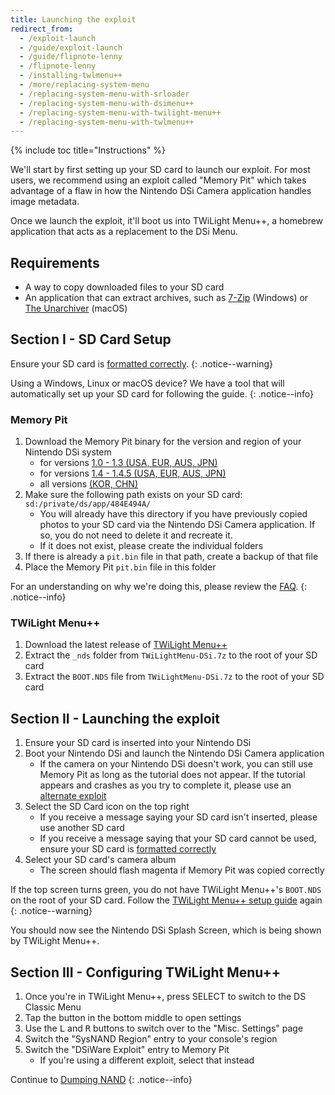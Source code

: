 ```yaml
---
title: Launching the exploit
redirect_from:
  - /exploit-launch
  - /guide/exploit-launch
  - /guide/flipnote-lenny
  - /flipnote-lenny
  - /installing-twlmenu++
  - /more/replacing-system-menu
  - /replacing-system-menu-with-srloader
  - /replacing-system-menu-with-dsimenu++
  - /replacing-system-menu-with-twilight-menu++
  - /replacing-system-menu-with-twlmenu++
---
```


{% include toc title="Instructions" %}

We'll start by first setting up your SD card to launch our exploit. For most users, we recommend using an exploit called "Memory Pit" which takes advantage of a flaw in how the Nintendo DSi Camera application handles image metadata.

Once we launch the exploit, it'll boot us into TWiLight Menu++, a homebrew application that acts as a replacement to the DSi Menu.

## Requirements
- A way to copy downloaded files to your SD card
- An application that can extract archives, such as [7-Zip](https://www.7-zip.org/) (Windows) or [The Unarchiver](https://apps.apple.com/us/app/the-unarchiver/id425424353) (macOS)

## Section I - SD Card Setup
Ensure your SD card is [formatted correctly](sd-card-setup).
{: .notice--warning}


Using a Windows, Linux or macOS device? We have a tool that will automatically set up your SD card for following the guide.
{: .notice--info}

### Memory Pit
1. Download the Memory Pit binary for the version and region of your Nintendo DSi system
   - for versions [1.0 - 1.3 (USA, EUR, AUS, JPN)](https://github.com/emiyl/dsi.cfw.guide/raw/master/assets/files/memory_pit/256/pit.bin)
   - for versions [1.4 - 1.4.5 (USA, EUR, AUS, JPN)](https://github.com/emiyl/dsi.cfw.guide/raw/master/assets/files/memory_pit/768_1024/pit.bin)
   - all versions [(KOR, CHN)](https://github.com/emiyl/dsi.cfw.guide/raw/master/assets/files/memory_pit/256/pit.bin)
1. Make sure the following path exists on your SD card: `sd:/private/ds/app/484E494A/`
   - You will already have this directory if you have previously copied photos to your SD card via the Nintendo DSi Camera application. If so, you do not need to delete it and recreate it.
   - If it does not exist, please create the individual folders
1. If there is already a `pit.bin` file in that path, create a backup of that file
1. Place the Memory Pit `pit.bin` file in this folder

For an understanding on why we're doing this, please review the [FAQ](/faq#what-functionality-will-i-lose-by-modding-my-system).
{: .notice--info}

### TWiLight Menu++
1. Download the latest release of [TWiLight Menu++](https://github.com/DS-Homebrew/TWiLightMenu/releases/latest/download/TWiLightMenu-DSi.7z)
1. Extract the `_nds` folder from `TWiLightMenu-DSi.7z` to the root of your SD card
1. Extract the `BOOT.NDS` file from `TWiLightMenu-DSi.7z` to the root of your SD card

## Section II - Launching the exploit

1. Ensure your SD card is inserted into your Nintendo DSi
1. Boot your Nintendo DSi and launch the Nintendo DSi Camera application
   - If the camera on your Nintendo DSi doesn't work, you can still use Memory Pit as long as the tutorial does not appear. If the tutorial appears and crashes as you try to complete it, please use an [alternate exploit](alternate-exploits)
1. Select the SD Card icon on the top right
   - If you receive a message saying your SD card isn't inserted, please use another SD card
   - If you receive a message saying that your SD card cannot be used, ensure your SD card is [formatted correctly](sd-card-setup)
1. Select your SD card's camera album
   - The screen should flash magenta if Memory Pit was copied correctly

If the top screen turns green, you do not have TWiLight Menu++'s `BOOT.NDS` on the root of your SD card. Follow the [TWiLight Menu++ setup guide](launching-the-exploit#twilight-menu) again
{: .notice--warning}

You should now see the Nintendo DSi Splash Screen, which is being shown by TWiLight Menu++.

## Section III - Configuring TWiLight Menu++

1. Once you're in TWiLight Menu++, press SELECT to switch to the DS Classic Menu
1. Tap the button in the bottom middle to open settings
1. Use the <kbd class="l">L</kbd> and <kbd class="r">R</kbd> buttons to switch over to the "Misc. Settings" page
1. Switch the "SysNAND Region" entry to your console's region
1. Switch the "DSiWare Exploit" entry to Memory Pit
   - If you're using a different exploit, select that instead

Continue to [Dumping NAND](dumping-nand)
{: .notice--info}
